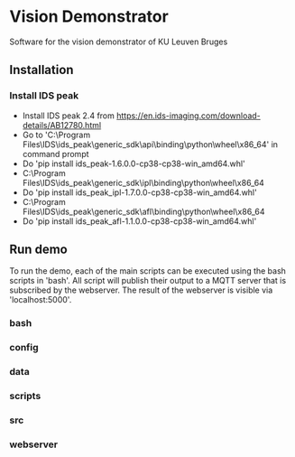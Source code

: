 # Vision Demonstrator
Software for the vision demonstrator of KU Leuven Bruges

## Installation

### Install IDS peak

* Install IDS peak 2.4 from https://en.ids-imaging.com/download-details/AB12780.html
* Go to 'C:\Program Files\IDS\ids_peak\generic_sdk\api\binding\python\wheel\x86_64' in command prompt
* Do 'pip install ids_peak-1.6.0.0-cp38-cp38-win_amd64.whl'
* C:\Program Files\IDS\ids_peak\generic_sdk\ipl\binding\python\wheel\x86_64
* Do 'pip install ids_peak_ipl-1.7.0.0-cp38-cp38-win_amd64.whl'
* C:\Program Files\IDS\ids_peak\generic_sdk\afl\binding\python\wheel\x86_64
* Do 'pip install ids_peak_afl-1.1.0.0-cp38-cp38-win_amd64.whl'

## Run demo

To run the demo, each of the main scripts can be executed using the bash scripts in 'bash'. All script will publish their output to a MQTT server that is subscribed by the webserver. The result of the webserver is visible via 'localhost:5000'.

### bash 

### config

### data

### scripts

### src

### webserver
